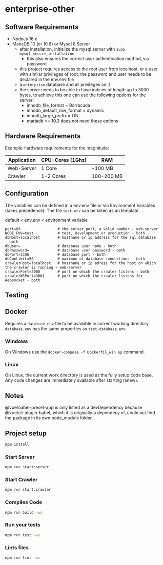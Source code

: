 # enterprise-other

## Software Requirements

- NodeJs 16.x
- MariaDB 10 (or 10.6) or Mysql 8 Server
  - after installation, initialize the mysql server with `sudo mysql_secure_installation`
    - this also ensures the correct user authentication method, via password
  - this project requires access to the root user from localhost, or a user with similar privileges of root, the password and user needs to be declared in the env.env file
  - a `enterprise` database and all privileges on it
  - the server needs to be able to have indices of length up to 3000 bytes, to achieve this one can use the following options for the server:
    - innodb_file_format = Barracuda
    - innodb_default_row_format = dynamic
    - innodb_large_prefix = ON
    - mariadb >= 10.3 does not need these options

## Hardware Requirements

Example Hardware requirements for the magnitude:

| Application | CPU-Cores (1Ghz) | RAM |
| ----------- | --------- | --- |
| Web-Server  | 1 Core | ~100 MB |
| Crawler | 1-2 Cores | 100-200 MB |

## Configuration

The variables can be defined in a env.env file or via Environment Variables (takes precedence).
The file `test.env` can be taken as an template.

default < env.env < environment variable

```plain
port=80                 # the server port, a valid number - web-server
NODE_ENV=test           # test, development or production - both
dbHost=localhost        # hostname or ip address for the sql database - both
dbUser=                 # database user name - both
dbPassword=             # database user password - both
dbPort=3306             # database port - both
dbConLimit=50           # maximum of database connections - both
crawlerHost=localhost   # hostname or ip adress for the host on which the crawler is running - web-server
crawlerPort=3000        # port on which the crawler listens - both
crawlerWSPort=3001      # port on which the crawler listens for Websocket - both
```

## Testing

## Docker

Requires a `database.env` file to be available in current working directory.
`database.env` has the same properties as `test-database.env`.

### Windows

On Windows use the `docker-compose -f Dockerfil_win up` command.

### Linux

On Linux, the current work directory is used as the fully setup code base. Any code changes are immediately available after starting (anew).

## Notes

@vue/babel-preset-app is only listed as a devDependency because @vue/cli-plugin-babel, which it is originally a dependecy of, could not find the package in its own node_module folder.

## Project setup

```bash
npm install
```

### Start Server

```bash
npm run start:server
```

### Start Crawler

```bash
npm run start:crawler
```

### Compiles Code

```bash
npm run build -ws
```

### Run your tests

```bash
npm run test -ws
```

### Lints files

```bash
npm run lint -ws
```
